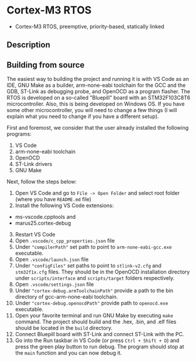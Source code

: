 # Cortex-M3 RTOS
 - Cortex-M3 RTOS, preemptive, priority-based, statically linked

## Description 

## Building from source
The easiest way to building the project and running it is with VS Code as an IDE, GNU Make as a builder, arm-none-eabi toolchain for the GCC and the GDB, ST-Link as debugging probe, and OpenOCD as a program flasher. The RTOS is developed on a so-called "Bluepill" board with an STM32F103C8T6 microcontroller. Also, this is being developed on Windows OS. If you have some other microcontroller, you will need to change a few things (I will explain what you need to change if you have a different setup).  
  
First and foremost, we consider that the user already installed the following programs:  
1. VS Code
2. arm-none-eabi toolchain
3. OpenOCD
4. ST-Link drivers
5. GNU Make  
  
Next, follow the steps below:
1. Open VS Code and go to `File -> Open Folder` and select root folder (where you have `README.md` file)
2. Install the following VS Code extensions:
 - ms-vscode.cpptools and
 - marus25.cortex-debug
3. Restart VS Code
4. Open `.vscode/c_cpp_properties.json` file
5. Under `"compilerPath"` set path to point to `arm-none-eabi-gcc.exe` executable.
6. Open `.vscode/launch.json` file
7. Under `"configFiles"` set paths to point to `stlink-v2.cfg` and `stm32f1x.cfg` files. They should be in the OpenOCD installation directory under `scripts/interface` and `scripts/target` folders respectively.
8. Open `.vscode/settings.json` file
9. Under `"cortex-debug.armToolchainPath"` provide a path to the bin directory of gcc-arm-none-eabi toolchain.
10. Under `"cortex-debug.openocdPath"` provide path to `openocd.exe` executable.
11. Open your favorite terminal and run GNU Make by executing `make` command. The project should build and the .hex, .bin, and .elf files should be located in the `build` directory.
12. Connect Bluepill board with ST-Link and connect ST-Link with the PC.
12. Go into the Run taskbar in VS Code (or press `Ctrl + Shift + D`) and press the green play button to run debug. The program should stop at the `main` function and you can now debug it.

